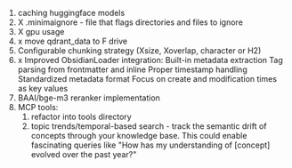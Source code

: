 1.  caching huggingface models
2. X .minimaignore - file that flags directories and files to ignore
3. X gpu usage
4. x move qdrant_data to F drive
5. Configurable chunking strategy (Xsize, Xoverlap, character or H2)
6. x Improved ObsidianLoader integration:
    Built-in metadata extraction
    Tag parsing from frontmatter and inline
    Proper timestamp handling
    Standardized metadata format
    Focus on create and modification times as key values
7. BAAI/bge-m3 reranker implementation
8. MCP tools: 
   1. refactor into tools directory
   2. topic trends/temporal-based search -  track the semantic drift of concepts through your knowledge base. This could enable fascinating queries like "How has my understanding of [concept] evolved over the past year?"